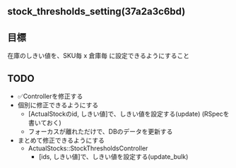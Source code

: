 stock_thresholds_setting(37a2a3c6bd)
---

## 目標
在庫のしきい値を、SKU毎 x 倉庫毎 に設定できるようにすること

## TODO
- ✅Controllerを修正する
- 個別に修正できるようにする
  - [ActualStockのid, しきい値]で、しきい値を設定する(update) (RSpecを書いておく)
  - フォーカスが離れただけで、DBのデータを更新する
- まとめて修正できるようにする
  - ActualStocks::StockThresholdsController
    - [ids, しきい値]で、しきい値を設定する(update_bulk)










